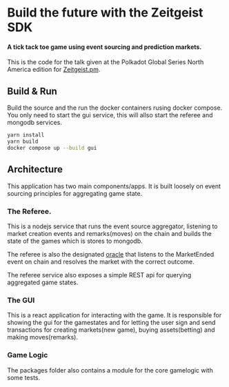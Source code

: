 # Build the future with the Zeitgeist SDK

#### A tick tack toe game using event sourcing and prediction markets.

This is the code for the talk given at the Polkadot Global Series North America edition for [Zeitgeist.pm](https://zeitgeist.pm/).

## Build & Run

Build the source and the run the docker containers rusing docker compose.
You only need to start the gui service, this will allso start the referee and mongodb services.

```bash
yarn install
yarn build
docker compose up --build gui
```

## Architecture

This application has two main components/apps. It is built loosely on event sourcing principles for aggregating game state.

### The Referee.
This is a nodejs service that runs the event source aggregator, listening to market creation events and remarks(moves) on the chain and builds the state of the games which is stores to mongodb.

The referee is also the designated [oracle](https://docs.zeitgeist.pm/docs/learn/using-zeitgeist-markets#the-life-cycle-of-a-zeitgeist-prediction-market) that listens to the MarketEnded event on chain and resolves the market with the correct outcome.

The referee service also exposes a simple REST api for querying aggregated game states.

### The GUI

This is a react application for interacting with the game. It is responsible for showing the gui for the gamestates and for letting the user sign and send transactions for creating markets(new game), buying assets(betting) and making moves(remarks).


### Game Logic

The packages folder also contains a module for the core gamelogic with some tests.
